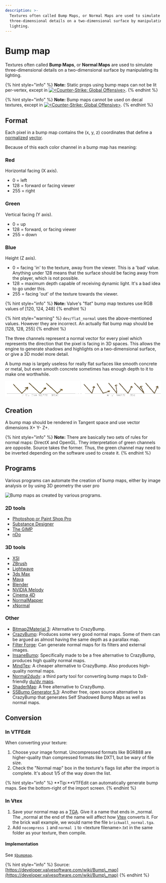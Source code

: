 ```yaml
---
description: >-
  Textures often called Bump Maps, or Normal Maps are used to simulate
  three-dimensional details on a two-dimensional surface by manipulating its
  lighting.
---
```


# Bump map

Textures often called **Bump Maps**, or **Normal Maps** are used to simulate three-dimensional details on a two-dimensional surface by manipulating its lighting.

{% hint style="info" %}
**Note:** Static props using bump maps can not be lit per-vertex, except in [![\<Counter-Strike: Global Offensive>](https://developer.valvesoftware.com/w/images/3/35/Csgo.png)](https://developer.valvesoftware.com/wiki/Counter-Strike:\_Global\_Offensive).
{% endhint %}

{% hint style="info" %}
**Note:** Bump maps cannot be used on decal textures, except in [![\<Counter-Strike: Global Offensive>](https://developer.valvesoftware.com/w/images/3/35/Csgo.png)](https://developer.valvesoftware.com/wiki/Counter-Strike:\_Global\_Offensive).
{% endhint %}

## Format

Each pixel in a bump map contains the (x, y, z) coordinates that define a [normalized](https://developer.valvesoftware.com/wiki/Normal) [vector](https://developer.valvesoftware.com/wiki/Vector).

Because of this each color channel in a bump map has meaning:

### Red

Horizontal facing (X axis).

* 0 = left
* 128 = forward or facing viewer
* 255 = right

### Green

Vertical facing (Y axis).

* 0 = up
* 128 = forward, or facing viewer
* 255 = down

### Blue

Height (Z axis).

* 0 = facing 'in' to the texture, away from the viewer. This is a 'bad' value. Anything under 128 means that the surface should be facing away from the player, which is not possible.
* 128 = maximum depth capable of receiving dynamic light. It's a bad idea to go under this.
* 255 = facing 'out' of the texture towards the viewer.

{% hint style="info" %}
**Note:** Valve's "flat" bump map textures use RGB values of \[120, 124, 248]
{% endhint %}

{% hint style="warning" %}
`dev/flat_normal` uses the above-mentioned values. However they are incorrect. An actually flat bump map should be \[128, 128, 255]
{% endhint %}

The three channels represent a normal vector for every pixel which represents the direction that the pixel is facing in 3D spaces. This allows the engine to generate shadows and highlights on a two-dimensional surface, or give a 3D model more detail.

A bump map is largely useless for really flat surfaces like smooth concrete or metal, but even smooth concrete sometimes has enough depth to it to make one worthwhile.

![](../../../.gitbook/assets/Normalmap.gif)

## Creation

A bump map should be rendered in Tangent space and use vector dimensions X+ Y- Z+.

{% hint style="info" %}
**Note:** There are basically two sets of rules for normal maps: DirectX and OpenGL. They interpretation of green channels are opposite. Source takes the former. Thus, the green channel may need to be inverted depending on the software used to create it.
{% endhint %}

## Programs

Various programs can automate the creation of bump maps, either by image analysis or by using 3D geometry the user pro

![Bump maps as created by various programs.](../../../.gitbook/assets/Test\_bump.jpg)

### 2D tools

* [Photoshop or Paint Shop Pro](https://developer.valvesoftware.com/wiki/Normal\_Map\_Creation\_in\_Photoshop\_or\_Paint\_Shop\_Pro)
* [Substance Designer](http://www.youtube.com/watch?v=WsFe-E-33IQ)
* [The GIMP](https://developer.valvesoftware.com/wiki/Normal\_Map\_Creation\_in\_The\_GIMP)
* [nDo](http://www.youtube.com/watch?v=xDZDWvTUz-c)

### 3D tools

* [XSI](https://developer.valvesoftware.com/wiki/Normal\_Map\_Creation\_in\_XSI)
* [ZBrush](https://developer.valvesoftware.com/w/index.php?title=Normal\_Map\_Creation\_in\_ZBrush\&action=edit\&redlink=1)
* [Lightwave](https://developer.valvesoftware.com/w/index.php?title=Normal\_Map\_Creation\_in\_Lightwave\&action=edit\&redlink=1)
* [3ds Max](https://developer.valvesoftware.com/w/index.php?title=Normal\_Map\_Creation\_in\_3ds\_Max\&action=edit\&redlink=1)
* [Maya](https://developer.valvesoftware.com/wiki/Normal\_Map\_Creation\_in\_Maya)
* [Blender](https://developer.valvesoftware.com/wiki/Normal\_Map\_Creation\_in\_Blender)
* [NVIDIA Melody](http://www.nvidia.com/object/melody\_home.html)
* [Cinema 4D](http://planetpixelemporium.com/tutorialpages/normal2.html)
* [NormalMapper](https://developer.valvesoftware.com/wiki/NormalMapper)
* [xNormal](http://xnormal.net/)

### Other

* [Bitmap2Material 3](http://store.steampowered.com/app/325910/): Alternative to CrazyBump.
* [CrazyBump](http://www.crazybump.com/): Produces some very good normal maps. Some of them can be argued as almost having the same depth as a parallax map.
* [Filter Forge](http://filterforge.com/filters/8774.html): Can generate normal maps for its filters and external images.
* [InsaneBump](https://sites.google.com/site/ccdsurgeon/download/): Specifically made to be a free alternative to CrazyBump, produces high quality normal maps.
* [MindTex](http://mindtex.com/): A cheaper alternative to CrazyBump. Also produces high-quality normal maps.
* [Normal2dudv](https://developer.valvesoftware.com/wiki/Normal2dudv): a third party tool for converting bump maps to Dx8-friendly [du/dv maps](https://developer.valvesoftware.com/wiki/Du/dv\_maps).
* [ShaderMap](http://shadermap.renderingsystems.com/): A free alternative to CrazyBump.
* [SSBump Generator 5.3](https://sourceforge.net/projects/ssbumpgenerator/): Another free, open source alternative to CrazyBump that generates Self Shadowed Bump Maps as well as normal maps.

## Conversion

### **In VTFEdit**

When converting your texture:

1. Choose your image format. Uncompressed formats like BGR888 are higher-quality than compressed formats like DXT1, but be wary of file size.
2. Check the "Normal map" box in the texture's flags list after the import is complete. It's about 1/5 of the way down the list.

{% hint style="info" %}
\*\*Tip:\*\*VTFEdit can automatically generate bump maps. See the bottom-right of the import screen.
{% endhint %}

### **In Vtex**

1. Save your normal map as a [TGA](../../file-format/truevision-graphics-adapter-tga.md). Give it a name that ends in \_normal. The \_normal at the end of the name will affect how [Vtex](https://developer.valvesoftware.com/wiki/Vtex) converts it. For the brick wall example, we would name the file `brickwall_normal.tga`.
2. Add `nocompress 1` and `normal 1` to \<texture filename>.txt in the same folder as your texture, then compile.

#### Implementation

See [`$bumpmap`](usdbumpmap.md).

{% hint style="info" %}
Source: [https://developer.valvesoftware.com/wiki/Bump\_map](https://developer.valvesoftware.com/wiki/Bump\_map)
{% endhint %}
